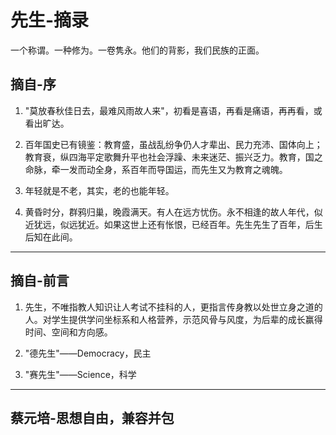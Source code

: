 # 先生-摘录

一个称谓。一种修为。一卷隽永。他们的背影，我们民族的正面。

## 摘自-序

1. "莫放春秋佳日去，最难风雨故人来"，初看是喜语，再看是痛语，再再看，或看出旷达。

2. 百年国史已有镜鉴：教育盛，虽战乱纷争仍人才辈出、民力充沛、国体向上；教育衰，纵四海平定歌舞升平也社会浮躁、未来迷茫、振兴乏力。教育，国之命脉，牵一发而动全身，系百年而导国运，而先生又为教育之魂魄。

3. 年轻就是不老，其实，老的也能年轻。

4. 黄昏时分，群鸦归巢，晚霞满天。有人在远方忧伤。永不相逢的故人年代，似近犹远，似远犹近。如果这世上还有怅恨，已经百年。先生先生了百年，后生后知在此间。

----

## 摘自-前言

1. 先生，不唯指教人知识让人考试不挂科的人，更指言传身教以处世立身之道的人。对学生提供学问坐标系和人格营养，示范风骨与风度，为后辈的成长赢得时间、空间和方向感。

2. "德先生"——Democracy，民主

3. "赛先生"——Science，科学

----

## 蔡元培-思想自由，兼容并包
